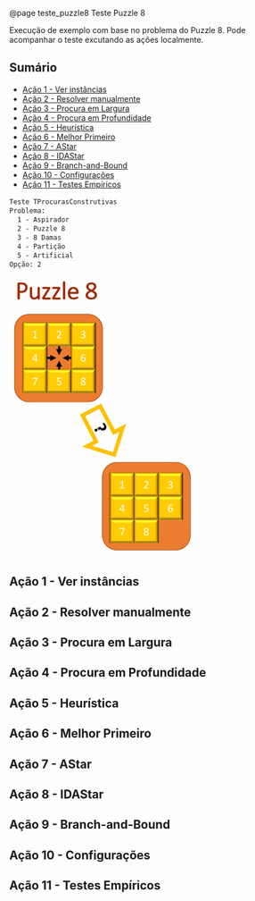 @page teste_puzzle8 Teste Puzzle 8

Execução de exemplo com base no problema do Puzzle 8. Pode acompanhar o teste excutando as ações localmente.

## Sumário

- [Ação 1 - Ver instâncias](#ver-instâncias)
- [Ação 2 - Resolver manualmente](resolver-manualmente#)
- [Ação 3 - Procura em Largura](#procura-em-largura)
- [Ação 4 - Procura em Profundidade](#procura-em-profundidade)
- [Ação 5 - Heurística](#heurística)
- [Ação 6 - Melhor Primeiro](#melhor-primeiro)
- [Ação 7 - AStar](#astar)
- [Ação 8 - IDAStar](#idastar)
- [Ação 9 - Branch-and-Bound](#branch-and-bound)
- [Ação 10 - Configurações](#configurações)
- [Ação 11 - Testes Empíricos](#testes-empíricos)


```entrada
Teste TProcurasConstrutivas
Problema:
  1 - Aspirador
  2 - Puzzle 8
  3 - 8 Damas
  4 - Partição
  5 - Artificial
Opção: 2
```

![Puzzle 8 - movimentar uma das peças para o espaço vazio](docs/images/puzzle8.png)



## Ação 1 - Ver instâncias

## Ação 2 - Resolver manualmente

## Ação 3 - Procura em Largura

## Ação 4 - Procura em Profundidade

## Ação 5 - Heurística

## Ação 6 - Melhor Primeiro

## Ação 7 - AStar

## Ação 8 - IDAStar

## Ação 9 - Branch-and-Bound

## Ação 10 - Configurações

## Ação 11 - Testes Empíricos

